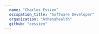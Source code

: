 ```yaml
---
  name: "Charles Essien"
  occupation_title: "Software Developer"
  organization: "Athenahealth"
  github: "cessien"
---
```


